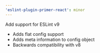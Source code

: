 ```yaml
---
'eslint-plugin-primer-react': minor
---
```


Add support for ESLint v9

- Adds flat config support
- Adds meta information to config object
- Backwards compatibility with v8